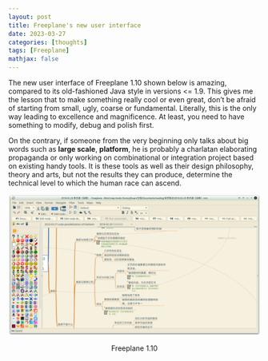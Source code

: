 ```yaml
---
layout: post
title: Freeplane's new user interface
date: 2023-03-27
categories: [thoughts]
tags: [Freeplane]
mathjax: false
---
```


The new user interface of Freeplane 1.10 shown below is amazing, compared to its old-fashioned Java style in versions <= 1.9. This gives me the lesson that to make something really cool or even great, don&rsquo;t be afraid of starting from small, ugly, coarse or fundamental. Literally, this is the only way leading to excellence and magnificence. At least, you need to have something to modify, debug and polish first.

On the contrary, if someone from the very beginning only talks about big words such as **large scale**, **platform**, he is probably a charlatan elaborating propaganda or only working on combinational or integration project based on existing handy tools. It is these tools as well as their design philosophy, theory and arts, but not the results they can produce, determine the technical level to which the human race can ascend.

<p align="center"><img src="/figures/2023-03-27_20-40-11-freeplane-1-10-new-ui.png" alt="Freeplane 1.10" /></p>
<p align="center">Freeplane 1.10</p>
